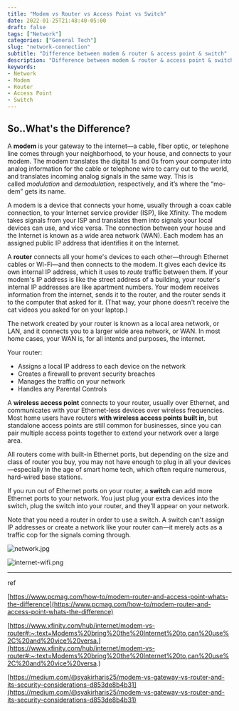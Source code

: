 ```yaml
---
title: "Modem vs Router vs Access Point vs Switch"
date: 2022-01-25T21:48:40-05:00
draft: false
tags: ["Network"]
categories: ["General Tech"]
slug: "network-connection"
subtitle: "Difference between modem & router & access point & switch"
description: "Difference between modem & router & access point & switch"
keywords: 
- Network
- Modem
- Router
- Access Point
- Switch
---
```


## So..What's the Difference?

A **modem** is your gateway to the internet—a cable, fiber optic, or telephone line comes through your neighborhood, to your house, and connects to your modem. The modem translates the digital 1s and 0s from your computer into analog information for the cable or telephone wire to carry out to the world, and translates incoming analog signals in the same way. This is called *modulation* and *demodulation*, respectively, and it’s where the “mo-dem” gets its name.

A modem is a device that connects your home, usually through a coax cable connection, to your Internet service provider (ISP), like Xfinity. The modem takes signals from your ISP and translates them into signals your local devices can use, and vice versa. The connection between your house and the Internet is known as a wide area network (WAN). Each modem has an assigned public IP address that identifies it on the Internet.

A **router** connects all your home's devices to each other—through Ethernet cables or Wi-Fi—and then connects to the modem. It gives each device its own internal IP address, which it uses to *route* traffic between them. If your modem's IP address is like the street address of a building, your router's internal IP addresses are like apartment numbers. Your modem receives information from the internet, sends it to the router, and the router sends it to the computer that asked for it. (That way, your phone doesn't receive the cat videos you asked for on your laptop.)

The network created by your router is known as a local area network, or LAN, and it connects you to a larger wide area network, or WAN. In most home cases, your WAN is, for all intents and purposes, the internet.

Your router:

- Assigns a local IP address to each device on the network
- Creates a firewall to prevent security breaches
- Manages the traffic on your network
- Handles any Parental Controls

A **wireless access point** connects to your router, usually over Ethernet, and communicates with your Ethernet-less devices over wireless frequencies. Most home users have routers **with wireless access points built in,** but standalone access points are still common for businesses, since you can pair multiple access points together to extend your network over a large area.

All routers come with built-in Ethernet ports, but depending on the size and class of router you buy, you may not have enough to plug in all your devices—especially in the age of smart home tech, which often require numerous, hard-wired base stations.

If you run out of Ethernet ports on your router, a **switch** can add more Ethernet ports to your network. You just plug your extra devices into the switch, plug the switch into your router, and they'll appear on your network.

Note that you need a router in order to use a switch. A switch can't assign IP addresses or create a network like your router can—it merely acts as a traffic cop for the signals coming through.

![network.jpg](/images/network.jpg)

![internet-wifi.png](/images/internet-wifi.png)

---

ref

[https://www.pcmag.com/how-to/modem-router-and-access-point-whats-the-difference](https://www.pcmag.com/how-to/modem-router-and-access-point-whats-the-difference)

[https://www.xfinity.com/hub/internet/modem-vs-router#:~:text=Modems%20bring%20the%20Internet%20to,can%20use%2C%20and%20vice%20versa.](https://www.xfinity.com/hub/internet/modem-vs-router#:~:text=Modems%20bring%20the%20Internet%20to,can%20use%2C%20and%20vice%20versa.)

[https://medium.com/@syakirharis25/modem-vs-gateway-vs-router-and-its-security-considerations-d853de8b4b31](https://medium.com/@syakirharis25/modem-vs-gateway-vs-router-and-its-security-considerations-d853de8b4b31)